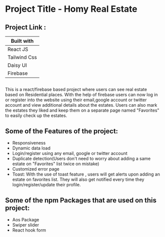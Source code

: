 # Project Title - Homy Real Estate
## Project Link : 

Built with    | 
------------  |   
React JS      |  
Tailwind Css  |  
Daisy UI      | 
Firebase      | 

##

This is a react/firebase based project where users can see real estate based on Residential places. With the help of firebase users can now log in or register into the website using their email,google account or twitter account and view additional details about the estates. Users can also mark the estates they liked and keep them on a separate page named "Favorites" to easily check up the estates. 

## Some of the Features of the project:
- Responsiveness
- Dynamic data load
- Login/register using any email, google or twitter account  
- Duplicate detection(Users don't need to worry about adding a same estate on "Favorites" list twice on mistake)
- Customized error page
- Toast: With the use of toast feature , users will get alerts upon adding an estate on favorites list. They will also get notified every time they login/register/update their profile.

## Some of the npm Packages that are used on this project:
- Aos Package
- Swiper slider
- React hook form




